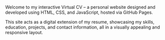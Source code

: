 Welcome to my interactive Virtual CV – a personal website designed and developed using HTML, CSS, and JavaScript, hosted via GitHub Pages.<br>

This site acts as a digital extension of my resume, showcasing my skills, education, projects, and contact information, all in a visually appealing and responsive layout.
